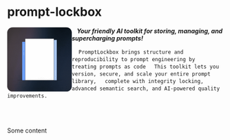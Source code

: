 # prompt-lockbox 
<img src="learn/a_logo.gif" align="left" alt="Demo" width="150">

&nbsp;&nbsp;&nbsp;***Your friendly AI toolkit for storing, managing, and supercharging prompts!***

&nbsp;&nbsp;&nbsp; `PromptLockbox brings structure and reproducibility to prompt engineering by`
&nbsp;&nbsp;&nbsp; `treating prompts as code`
&nbsp;&nbsp;&nbsp; `This toolkit lets you version, secure, and scale your entire prompt library,` 
&nbsp;&nbsp;&nbsp; `complete with integrity locking, advanced semantic search, and AI-powered quality improvements.`
<br></br>
<br></br> 

Some content 

